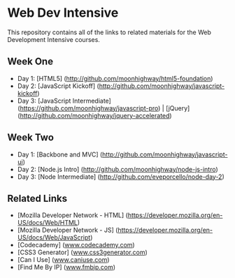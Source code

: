 Web Dev Intensive
========

This repository contains all of the links to related materials for the Web Development Intensive courses.

Week One
-----
* Day 1: [HTML5] (http://github.com/moonhighway/html5-foundation)
* Day 2: [JavaScript Kickoff] (http://github.com/moonhighway/javascript-kickoff)
* Day 3: [JavaScript Intermediate] (https://github.com/moonhighway/javascript-pro) | [jQuery] (http://github.com/moonhighway/jquery-accelerated)

Week Two
------
* Day 1: [Backbone and MVC] (http://github.com/moonhighway/javascript-ui)
* Day 2: [Node.js Intro] (http://github.com/moonhighway/node-js-intro)
* Day 3: [Node Intermediate] (http://github.com/eveporcello/node-day-2)

Related Links
------

* [Mozilla Developer Network - HTML] (https://developer.mozilla.org/en-US/docs/Web/HTML)
* [Mozilla Developer Network - JS] (https://developer.mozilla.org/en-US/docs/Web/JavaScript)
* [Codecademy] (www.codecademy.com)
* [CSS3 Generator] (www.css3generator.com)
* [Can I Use] (www.caniuse.com)
* [Find Me By IP] (www.fmbip.com)


